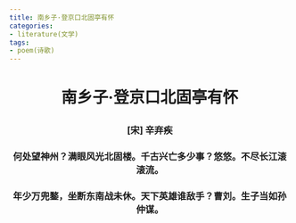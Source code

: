 ```yaml
---
title: 南乡子·登京口北固亭有怀
categories:
- literature(文学)
tags:
- poem(诗歌)
---
```


<h1><p style="text-align: center;">南乡子·登京口北固亭有怀</p></h1>

<h3><p style="text-align: center;">[宋] 辛弃疾</p></h3>

<h3><p style="text-align: center;">何处望神州？满眼风光北固楼。千古兴亡多少事？悠悠。不尽长江滚滚流。
</p></h3>

<h3><p style="text-align: center;">年少万兜鍪，坐断东南战未休。天下英雄谁敌手？曹刘。生子当如孙仲谋。</p></h3>

